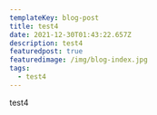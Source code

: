 ```yaml
---
templateKey: blog-post
title: test4
date: 2021-12-30T01:43:22.657Z
description: test4
featuredpost: true
featuredimage: /img/blog-index.jpg
tags:
  - test4
---
```

test4
